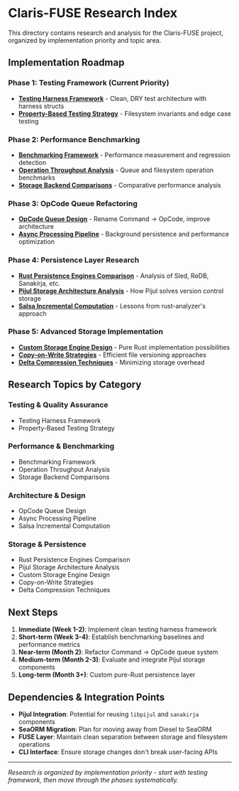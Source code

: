 # Claris-FUSE Research Index

This directory contains research and analysis for the Claris-FUSE project, organized by implementation priority and topic area.

## Implementation Roadmap

### Phase 1: Testing Framework (Current Priority)
- **[Testing Harness Framework](testing_harness_framework.md)** - Clean, DRY test architecture with harness structs
- **[Property-Based Testing Strategy](property_based_testing.md)** - Filesystem invariants and edge case testing

### Phase 2: Performance Benchmarking
- **[Benchmarking Framework](benchmarking_framework.md)** - Performance measurement and regression detection
- **[Operation Throughput Analysis](operation_throughput_analysis.md)** - Queue and filesystem operation benchmarks
- **[Storage Backend Comparisons](storage_backend_benchmarks.md)** - Comparative performance analysis

### Phase 3: OpCode Queue Refactoring
- **[OpCode Queue Design](opcode_queue_design.md)** - Rename Command → OpCode, improve architecture
- **[Async Processing Pipeline](async_processing_pipeline.md)** - Background persistence and performance optimization

### Phase 4: Persistence Layer Research
- **[Rust Persistence Engines Comparison](rust_persistence_engines.md)** - Analysis of Sled, ReDB, Sanakirja, etc.
- **[Pijul Storage Architecture Analysis](pijul_storage_analysis.md)** - How Pijul solves version control storage
- **[Salsa Incremental Computation](salsa_incremental_computation.md)** - Lessons from rust-analyzer's approach

### Phase 5: Advanced Storage Implementation
- **[Custom Storage Engine Design](custom_storage_design.md)** - Pure Rust implementation possibilities
- **[Copy-on-Write Strategies](cow_strategies.md)** - Efficient file versioning approaches
- **[Delta Compression Techniques](delta_compression.md)** - Minimizing storage overhead

## Research Topics by Category

### Testing & Quality Assurance
- Testing Harness Framework
- Property-Based Testing Strategy

### Performance & Benchmarking
- Benchmarking Framework
- Operation Throughput Analysis
- Storage Backend Comparisons

### Architecture & Design
- OpCode Queue Design
- Async Processing Pipeline
- Salsa Incremental Computation

### Storage & Persistence
- Rust Persistence Engines Comparison
- Pijul Storage Architecture Analysis
- Custom Storage Engine Design
- Copy-on-Write Strategies
- Delta Compression Techniques

## Next Steps

1. **Immediate (Week 1-2)**: Implement clean testing harness framework
2. **Short-term (Week 3-4)**: Establish benchmarking baselines and performance metrics
3. **Near-term (Month 2)**: Refactor Command → OpCode queue system
4. **Medium-term (Month 2-3)**: Evaluate and integrate Pijul storage components
5. **Long-term (Month 3+)**: Custom pure-Rust persistence layer

## Dependencies & Integration Points

- **Pijul Integration**: Potential for reusing `libpijul` and `sanakirja` components
- **SeaORM Migration**: Plan for moving away from Diesel to SeaORM
- **FUSE Layer**: Maintain clean separation between storage and filesystem operations
- **CLI Interface**: Ensure storage changes don't break user-facing APIs

---

*Research is organized by implementation priority - start with testing framework, then move through the phases systematically.*